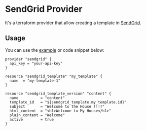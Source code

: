 # SendGrid Provider

It's a terraform provider that allow creating a template in [SendGrid](https://www.sendgrid.com).

## Usage

You can use the [example](./example.tf) or code snippet below:

```
provider "sendgrid" {
  api_key = "your-api-key"
}

resource "sendgrid_template" "my_template" {
  name  = "my-template-1"
}

resource "sendgrid_template_version" "content" {
  name          = "content"
  template_id   = "${sendgrid_template.my_template.id}"
  subject       = "Welcome to the House !!!!"
  html_content  = "<h1>Welcome to My House</h1>"
  plain_content = "Welcome"
  active        = true
}
```

